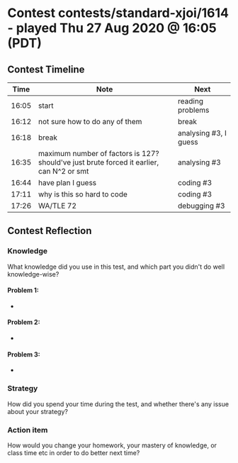 # Contest contests/standard-xjoi/1614 - played Thu 27 Aug 2020 @ 16:05 (PDT)

## Contest Timeline

| Time | Note | Next |
|----|----|----|
16:05 | start | reading problems
16:12 | not sure how to do any of them | break
16:18 | break | analysing #3, I guess
16:35 | maximum number of factors is 127? should've just brute forced it earlier, can N^2 or smt | analysing #3
16:44 | have plan I guess | coding #3
17:11 | why is this so hard to code | coding #3
17:26 | WA/TLE 72 | debugging #3

## Contest Reflection

### Knowledge
What knowledge did you use in this test, and which part you didn't do well knowledge-wise?

#### Problem 1:

-

#### Problem 2:

-

#### Problem 3:

-

### Strategy
How did you spend your time during the test, and whether there's any issue about your strategy?

### Action item
How would you change your homework, your mastery of knowledge, or class time etc in order to do better next time?
